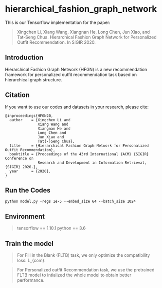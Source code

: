 # hierarchical_fashion_graph_network
This is our Tensorflow implementation for the paper:
> Xingchen Li, Xiang Wang, Xiangnan He, Long Chen, Jun Xiao, and Tat-Seng Chua. Hierarchical Fashion Graph Network for Personalized Outfit Recommendation. In SIGIR 2020.

## Introduction
Hierarchical Fashion Graph Network (HFGN) is a new recommendation framework for personalized outfit recommendation task based on hierarchical graph structure.

## Citation
If you want to use our codes and datasets in your research, please cite:
```
@inproceedings{HFGN20,
  author    = {Xingchen Li and
               Xiang Wang and
               Xiangnan He and
               Long Chen and
               Jun Xiao and
               Tat{-}Seng Chua},
  title     = {Hierarchical Fashion Graph Network for Personalized Outfit Recommendation},
  booktitle = {Proceedings of the 43rd International {ACM} {SIGIR} Conference on
               Research and Development in Information Retrieval, {SIGIR} 2020.},
  year      = {2020},
}
```

## Run the Codes
```
python model.py -regs 1e-5 --embed_size 64 --batch_size 1024
```

## Environment
> tensorflow == 1.10.1
> python == 3.6

## Train the model

> For Fill in the Blank (FLTB) task, we only optimize the compatibility loss: L_{com}.

> For Personalized outfit Recommendation task, we use the pretrained FLTB model to intialized the whole model to obtain better performance.


